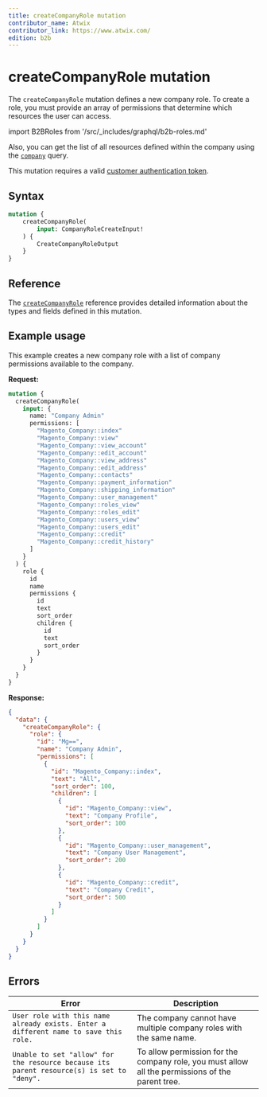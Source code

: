 ```yaml
---
title: createCompanyRole mutation
contributor_name: Atwix
contributor_link: https://www.atwix.com/
edition: b2b
---
```


# createCompanyRole mutation

The `createCompanyRole` mutation defines a new company role. To create a role, you must provide an array of permissions that determine which resources the user can access.

import B2BRoles from '/src/_includes/graphql/b2b-roles.md'

<B2BRoles />

Also, you can get the list of all resources defined within the company using the [`company`](../queries/company.md) query.

This mutation requires a valid [customer authentication token](../../../customer/mutations/generate-token.md).

## Syntax

```graphql
mutation {
    createCompanyRole(
        input: CompanyRoleCreateInput!
    ) {
        CreateCompanyRoleOutput
    }
}
```

## Reference

The [`createCompanyRole`](https://developer.adobe.com/commerce/webapi/graphql-api/index.html#mutation-createCompanyRole) reference provides detailed information about the types and fields defined in this mutation.

## Example usage

This example creates a new company role with a list of company permissions available to the company.

**Request:**

```graphql
mutation {
  createCompanyRole(
    input: {
      name: "Company Admin"
      permissions: [
        "Magento_Company::index"
        "Magento_Company::view"
        "Magento_Company::view_account"
        "Magento_Company::edit_account"
        "Magento_Company::view_address"
        "Magento_Company::edit_address"
        "Magento_Company::contacts"
        "Magento_Company::payment_information"
        "Magento_Company::shipping_information"
        "Magento_Company::user_management"
        "Magento_Company::roles_view"
        "Magento_Company::roles_edit"
        "Magento_Company::users_view"
        "Magento_Company::users_edit"
        "Magento_Company::credit"
        "Magento_Company::credit_history"
      ]
    }
  ) {
    role {
      id
      name
      permissions {
        id
        text
        sort_order
        children {
          id
          text
          sort_order
        }
      }
    }
  }
}
```

**Response:**

```json
{
  "data": {
    "createCompanyRole": {
      "role": {
        "id": "Mg==",
        "name": "Company Admin",
        "permissions": [
          {
            "id": "Magento_Company::index",
            "text": "All",
            "sort_order": 100,
            "children": [
              {
                "id": "Magento_Company::view",
                "text": "Company Profile",
                "sort_order": 100
              },
              {
                "id": "Magento_Company::user_management",
                "text": "Company User Management",
                "sort_order": 200
              },
              {
                "id": "Magento_Company::credit",
                "text": "Company Credit",
                "sort_order": 500
              }
            ]
          }
        ]
      }
    }
  }
}
```

## Errors

Error | Description
--- | ---
`User role with this name already exists. Enter a different name to save this role.` | The company cannot have multiple company roles with the same name.
`Unable to set "allow" for the resource because its parent resource(s) is set to "deny".` | To allow permission for the company role, you must allow all the permissions of the parent tree.
